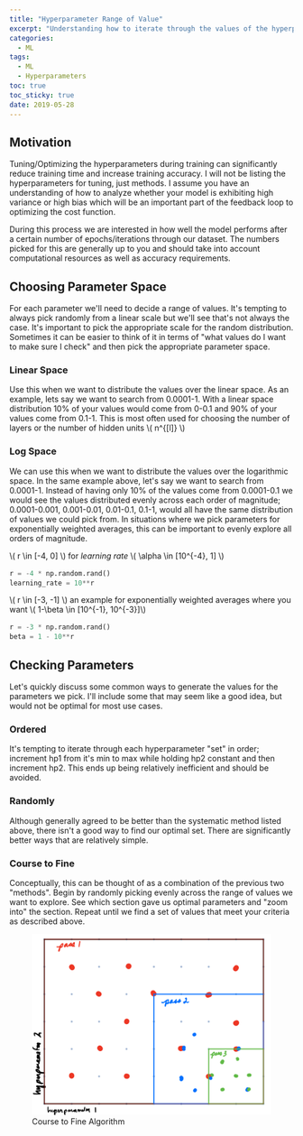 ```yaml
---
title: "Hyperparameter Range of Value" 
excerpt: "Understanding how to iterate through the values of the hyperparameters when tuning a Machine Learning algorithm can make a difference when it comes quickly training a high accuracy model"
categories:
  - ML
tags:
  - ML
  - Hyperparameters
toc: true
toc_sticky: true
date: 2019-05-28
---
```

<script id="MathJax-script" async src="https://cdnjs.cloudflare.com/ajax/libs/mathjax/2.7.7/MathJax.js?config=TeX-MML-AM_CHTML"></script>
<script async src="https://unpkg.com/mermaid@8.6.4/dist/mermaid.min.js"></script>

## Motivation
Tuning/Optimizing the hyperparameters during training can significantly reduce training time and increase training accuracy. I will not be listing the hyperparameters for tuning, just methods. I assume you have an understanding of how to analyze whether your model is exhibiting high variance or high bias which will be an important part of the feedback loop to optimizing the cost function.

During this process we are interested in how well the model performs after a certain number of epochs/iterations through our dataset. The numbers picked for this are generally up to you and should take into account computational resources as well as accuracy requirements.

## Choosing Parameter Space
For each parameter we'll need to decide a range of values. It's tempting to always pick randomly from a linear scale but we'll see that's not always the case. It's important to pick the appropriate scale for the random distribution. Sometimes it can be easier to think of it in terms of "what values do I want to make sure I check" and then pick the appropriate parameter space.

### Linear Space
Use this when we want to distribute the values over the linear space. As an example, lets say we want to search from 0.0001-1. With a linear space distribution 10% of your values would come from 0-0.1 and 90% of your values come from 0.1-1. This is most often used for choosing the number of layers or the number of hidden units \\( n^{[l]} \\)

### Log Space
We can use this when we want to distribute the values over the logarithmic space. In the same example above, let's say we want to search from 0.0001-1. Instead of having only 10% of the values come from 0.0001-0.1 we would see the values distributed evenly across each order of magnitude; 0.0001-0.001, 0.001-0.01, 0.01-0.1, 0.1-1, would all have the same distribution of values we could pick from. In situations where we pick parameters for exponentially weighted averages, this can be important to evenly explore all orders of magnitude.

\\( r \in [-4, 0] \\) for *learning rate* \\( \alpha \in [10^{-4}, 1] \\)
```python
r = -4 * np.random.rand()
learning_rate = 10**r
```

\\( r \in [-3, -1] \\) an example for exponentially weighted averages where you want \\( 1-\beta \in [10^{-1}, 10^{-3}]\\)
```python
r = -3 * np.random.rand()
beta = 1 - 10**r
```
## Checking Parameters
Let's quickly discuss some common ways to generate the values for the parameters we pick. I'll include some that may seem like a good idea, but would not be optimal for most use cases.

### Ordered
It's tempting to iterate through each hyperparameter "set" in order; increment hp1 from it's min to max while holding hp2 constant and then increment hp2. This ends up being relatively inefficient and should be avoided.

### Randomly
Although generally agreed to be better than the systematic method listed above, there isn't a good way to find our optimal set. There are significantly better ways that are relatively simple.

### Course to Fine
Conceptually, this can be thought of as a combination of the previous two "methods". Begin by randomly picking evenly across the range of values we want to explore. See which section gave us optimal parameters and "zoom into" the section. Repeat until we find a set of values that meet your criteria as described above.
<figure>
	<img src="/assets/posts/hyperparameter-tuning-optimization/course-to-fine.png">
	<figcaption>Course to Fine Algorithm</figcaption>
</figure>
